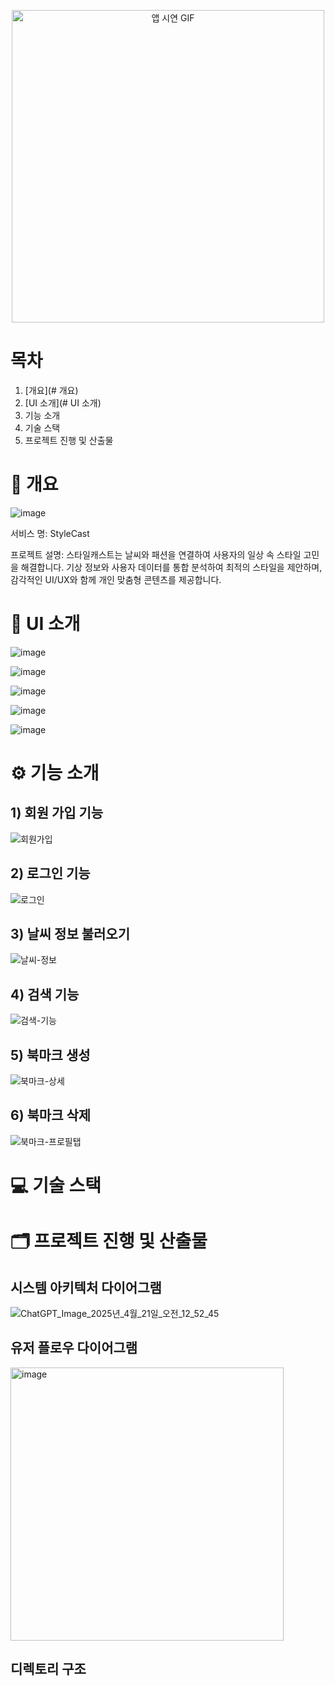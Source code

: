 <p align="center">
  <img src="[https://github.com/user-attachments/assets/fd74ba09-45f3-4a6b-93f6-38576d8d3a49](https://github.com/user-attachments/assets/4cef2e66-b1da-4ec4-849a-65f51821b2d1
)" alt="앱 시연 GIF" width="500"/>
</p>


# 목차
1. [개요](# 개요)
2. [UI 소개](# UI 소개)
3. 기능 소개
4. 기술 스택
5. 프로젝트 진행 및 산출물

# 📝 개요
![image](https://github.com/user-attachments/assets/e310dc0a-bffb-48e7-a5a1-c89b08f4610e)



서비스 명: StyleCast

프로젝트 설명: 
 스타일캐스트는 날씨와 패션을 연결하여 사용자의 일상 속 스타일 고민을 해결합니다.
기상 정보와 사용자 데이터를 통합 분석하여 최적의 스타일을 제안하며, 감각적인 UI/UX와 함께 개인 맞춤형 콘텐츠를 제공합니다.

# 🎨 UI 소개
![image](https://github.com/user-attachments/assets/937be893-5471-4649-9e84-6500f68fe8fe)

![image](https://github.com/user-attachments/assets/3c29ad43-48d0-436a-9d00-22c2057b3d74)

![image](https://github.com/user-attachments/assets/7ba893ca-c098-42b7-8bfa-b47b727a561a)

![image](https://github.com/user-attachments/assets/08b43238-a040-4e43-85ec-7437de67262c)

![image](https://github.com/user-attachments/assets/39ce2cf1-2507-4169-853d-bf5b2a5b086e)

# ⚙️ 기능 소개

## 1) 회원 가입 기능
![회원가입](https://github.com/user-attachments/assets/c8daab72-3fb9-411f-8334-c4073b047c1a)

## 2) 로그인 기능
![로그인](https://github.com/user-attachments/assets/e1de8302-eab9-4f2c-b5f5-d4db3114d07d)

## 3) 날씨 정보 불러오기
![날씨-정보](https://github.com/user-attachments/assets/f24d1f11-d2ea-4df6-8c9f-55cf595fd075)

## 4) 검색 기능
![검색-기능](https://github.com/user-attachments/assets/bfa3dae0-eeff-4ee0-a69a-a524b11cd6f0)

## 5) 북마크 생성 
![북마크-상세](https://github.com/user-attachments/assets/8c0d5552-5b32-43ec-8d2e-8501ce96e92f)

## 6) 북마크 삭제 
![북마크-프로필탭](https://github.com/user-attachments/assets/1dbb59ca-1a3e-4454-b159-b7f33fd13bc5)

# 💻 기술 스택

# 🗂️ 프로젝트 진행 및 산출물

## 시스템 아키텍처 다이어그램
![ChatGPT_Image_2025년_4월_21일_오전_12_52_45](https://github.com/user-attachments/assets/5aacb372-93a4-417b-acc9-0c56be0ace48)

## 유저 플로우 다이어그램
<img width="437" alt="image" src="https://github.com/user-attachments/assets/046c3e11-2cf3-417b-8048-ed8b1c02427d" />

## 디렉토리 구조


